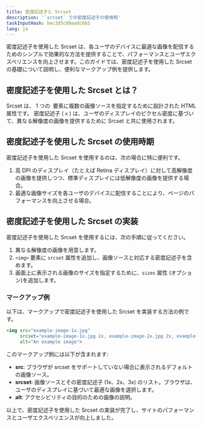 ```yaml
---
title: 密度記述子と Srcset
description: '`srcset` での密度記述子の使用例'
taskInputHash: bec3d5c89aadc6b1
lang: ja
---
```

密度記述子を使用した Srcset は、各ユーザのデバイスに最適な画像を配信するためのシンプルで効果的な方法を提供することで、パフォーマンスとユーザエクスペリエンスを向上させます。このガイドでは、密度記述子を使用した Srcset の基礎について説明し、便利なマークアップ例を提供します。

## 密度記述子を使用した Srcset とは？

Srcset は、 1 つの <img> 要素に複数の画像ソースを指定するために設計された HTML 属性です。 密度記述子 ( `x` ) は、ユーザのディスプレイのピクセル密度に基づいて、異なる解像度の画像を提供するために Srcset と共に使用されます。

## 密度記述子を使用した Srcset の使用時期

密度記述子を使用した Srcset を使用するのは、次の場合に特に便利です。 
1. 高 DPI のディスプレイ（たとえば Retina ディスプレイ）に対して高解像度の画像を提供しつつ、標準ディスプレイには低解像度の画像を提供する場合。 
2. 最適な画像サイズを各ユーザのデバイスに配信することにより、ページのパフォーマンスを向上させる場合。

## 密度記述子を使用した Srcset の実装

密度記述子を使用した Srcset を使用するには、次の手順に従ってください。
1. 異なる解像度の画像を用意します。 
2. `<img>` 要素に `srcset` 属性を追加し、画像ソースと対応する密度記述子を含めます。 
3. 画面上に表示される画像のサイズを指定するために、`sizes` 属性 (オプション)を追加します。

### マークアップ例

以下は、マークアップで密度記述子を使用した Srcset を実装する方法の例です。

```html
<img src="example-image-1x.jpg"
     srcset="example-image-1x.jpg 1x, example-image-2x.jpg 2x, example-image-3x.jpg 3x"
     alt="An example image">
```

このマークアップ例には以下が含まれます:

- **src**: ブラウザが srcset をサポートしていない場合に表示されるデフォルトの画像ソース。 
- **srcset**: 画像ソースとその密度記述子 (1x、2x、3x) のリスト。ブラウザは、ユーザのディスプレイに基づいて最適な画像を選択します。 
- **alt**: アクセシビリティの目的のための画像の説明。

以上で、密度記述子を使用した Srcset の実装が完了し、サイトのパフォーマンスとユーザエクスペリエンスが向上しました。

